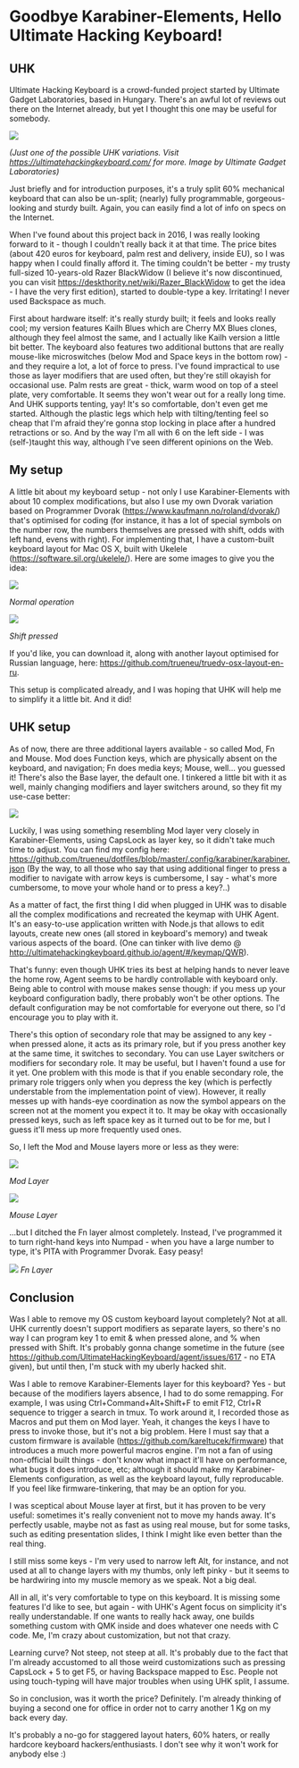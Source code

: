 # Goodbye Karabiner-Elements, Hello Ultimate Hacking Keyboard!

## UHK

Ultimate Hacking Keyboard is a crowd-funded project started by Ultimate Gadget Laboratories, based in Hungary. There's an awful lot of reviews out there on the Internet already, but yet I thought this one may be useful for somebody.

![](https://miro.medium.com/max/1313/0*k2IPsn2tS-C1eSDT.jpg)

_(Just one of the possible UHK variations. Visit https://ultimatehackingkeyboard.com/ for more. Image by Ultimate Gadget Laboratories)_

Just briefly and for introduction purposes, it's a truly split 60% mechanical keyboard that can also be un-split; (nearly) fully programmable, gorgeous-looking and sturdy built. Again, you can easily find a lot of info on specs on the Internet.

When I've found about this project back in 2016, I was really looking forward to it - though I couldn't really back it at that time. The price bites (about 420 euros for keyboard, palm rest and delivery, inside EU), so I was happy when I could finally afford it. The timing couldn't be better - my trusty full-sized 10-years-old Razer BlackWidow (I believe it's now discontinued, you can visit https://deskthority.net/wiki/Razer_BlackWidow to get the idea - I have the very first edition), started to double-type a key. Irritating! I never used Backspace as much.

First about hardware itself: it's really sturdy built; it feels and looks really cool; my version features Kailh Blues which are Cherry MX Blues clones, although they feel almost the same, and I actually like Kailh version a little bit better. The keyboard also features two additional buttons that are really mouse-like microswitches (below Mod and Space keys in the bottom row) - and they require a lot, a lot of force to press. I've found impractical to use those as layer modifiers that are used often, but they're still okayish for occasional use. Palm rests are great - thick, warm wood on top of a steel plate, very comfortable. It seems they won't wear out for a really long time. And UHK supports tenting, yay! It's so comfortable, don't even get me started. Although the plastic legs which help with tilting/tenting feel so cheap that I'm afraid they're gonna stop locking in place after a hundred retractions or so. And by the way I'm all with 6 on the left side - I was (self-)taught this way, although I've seen different opinions on the Web.

## My setup

A little bit about my keyboard setup - not only I use Karabiner-Elements with about 10 complex modifications, but also I use my own Dvorak variation based on Programmer Dvorak (https://www.kaufmann.no/roland/dvorak/) that's optimised for coding (for instance, it has a lot of special symbols on the number row, the numbers themselves are pressed with shift, odds with left hand, evens with right). For implementing that, I have a custom-built keyboard layout for Mac OS X, built with Ukelele (https://software.sil.org/ukelele/). Here are some images to give you the idea:

![](uhk/ukelele-1.png)

_Normal operation_

![](uhk/ukelele-2.png)

_Shift pressed_

If you'd like, you can download it, along with another layout optimised for Russian language, here: https://github.com/trueneu/truedv-osx-layout-en-ru.

This setup is complicated already, and I was hoping that UHK will help me to simplify it a little bit. And it did!

## UHK setup

As of now, there are three additional layers available - so called Mod, Fn and Mouse. Mod does Function keys, which are physically absent on the keyboard, and navigation; Fn does media keys; Mouse, well… you guessed it! There's also the Base layer, the default one. I tinkered a little bit with it as well, mainly changing modifiers and layer switchers around, so they fit my use-case better:

![](uhk/uhk-base.png)

Luckily, I was using something resembling Mod layer very closely in Karabiner-Elements, using CapsLock as layer key, so it didn't take much time to adjust. You can find my config here: https://github.com/trueneu/dotfiles/blob/master/.config/karabiner/karabiner.json (By the way, to all those who say that using additional finger to press a modifier to navigate with arrow keys is cumbersome, I say - what's more cumbersome, to move your whole hand or to press a key?..)

As a matter of fact, the first thing I did when plugged in UHK was to disable all the complex modifications and recreated the keymap with UHK Agent. It's an easy-to-use application written with Node.js that allows to edit layouts, create new ones (all stored in keyboard's memory) and tweak various aspects of the board. (One can tinker with live demo @ http://ultimatehackingkeyboard.github.io/agent/#/keymap/QWR).

That's funny: even though UHK tries its best at helping hands to never leave the home row, Agent seems to be hardly controllable with keyboard only. Being able to control with mouse makes sense though: if you mess up your keyboard configuration badly, there probably won't be other options. The default configuration may be not comfortable for everyone out there, so I'd encourage you to play with it.

There's this option of secondary role that may be assigned to any key - when pressed alone, it acts as its primary role, but if you press another key at the same time, it switches to secondary. You can use Layer switchers or modifiers for secondary role. It may be useful, but I haven't found a use for it yet. One problem with this mode is that if you enable secondary role, the primary role triggers only when you depress the key (which is perfectly understable from the implementation point of view). However, it really messes up with hands-eye coordination as now the symbol appears on the screen not at the moment you expect it to. It may be okay with occasionally pressed keys, such as left space key as it turned out to be for me, but I guess it'll mess up more frequently used ones.

So, I left the Mod and Mouse layers more or less as they were:

![](uhk/uhk-mod.png)

_Mod Layer_

![](uhk/uhk-mouse.png)

_Mouse Layer_

...but I ditched the Fn layer almost completely. Instead, I've programmed it to turn right-hand keys into Numpad - when you have a large number to type, it's PITA with Programmer Dvorak. Easy peasy!

![](uhk/uhk-fn.png)
_Fn Layer_

## Conclusion

Was I able to remove my OS custom keyboard layout completely? Not at all. UHK currently doesn't support modifiers as separate layers, so there's no way I can program key 1 to emit & when pressed alone, and % when pressed with Shift. It's probably gonna change sometime in the future (see https://github.com/UltimateHackingKeyboard/agent/issues/617 - no ETA given), but until then, I'm stuck with my uberly hacked shit.

Was I able to remove Karabiner-Elements layer for this keyboard? Yes - but because of the modifiers layers absence, I had to do some remapping. For example, I was using Ctrl+Command+Alt+Shift+F to emit F12, Ctrl+R sequence to trigger a search in tmux. To work around it, I recorded those as Macros and put them on Mod layer. Yeah, it changes the keys I have to press to invoke those, but it's not a big problem. Here I must say that a custom firmware is available (https://github.com/kareltucek/firmware) that introduces a much more powerful macros engine. I'm not a fan of using non-official built things - don't know what impact it'll have on performance, what bugs it does introduce, etc; although it should make my Karabiner-Elements configuration, as well as the keyboard layout, fully reproducable. If you feel like firmware-tinkering, that may be an option for you.

I was sceptical about Mouse layer at first, but it has proven to be very useful: sometimes it's really convenient not to move my hands away. It's perfectly usable, maybe not as fast as using real mouse, but for some tasks, such as editing presentation slides, I think I might like even better than the real thing.

I still miss some keys - I'm very used to narrow left Alt, for instance, and not used at all to change layers with my thumbs, only left pinky - but it seems to be hardwiring into my muscle memory as we speak. Not a big deal.

All in all, it's very comfortable to type on this keyboard. It is missing some features I'd like to see, but again - with UHK's Agent focus on simplicity it's really understandable. If one wants to really hack away, one builds something custom with QMK inside and does whatever one needs with C code. Me, I'm crazy about customization, but not that crazy.

Learning curve? Not steep, not steep at all. It's probably due to the fact that I'm already accustomed to all those weird customizations such as pressing CapsLock + 5 to get F5, or having Backspace mapped to Esc. People not using touch-typing will have major troubles when using UHK split, I assume.

So in conclusion, was it worth the price? Definitely. I'm already thinking of buying a second one for office in order not to carry another 1 Kg on my back every day.

It's probably a no-go for staggered layout haters, 60% haters, or really hardcore keyboard hackers/enthusiasts. I don't see why it won't work for anybody else :)
